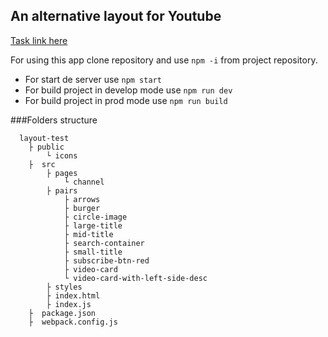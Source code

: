 ##  An alternative layout for Youtube

[Task link here](https://www.figma.com/file/JfnTCl9Ql46jC6PdY9k9YP/YouTube-Redesign-Concept?node-id=0%3A1)

For using this app clone repository and use `npm -i` from project repository.

- For start de server use `npm start`
- For build project in develop mode use `npm run dev`
- For build project in prod mode use `npm run build`

###Folders structure 
```
  layout-test
    ├ public
        └ icons
    ├  src   
        ├ pages
            └ channel
        ├ pairs
            ├ arrows
            ├ burger
            ├ circle-image
            ├ large-title
            ├ mid-title
            ├ search-container
            ├ small-title
            ├ subscribe-btn-red
            ├ video-card
            └ video-card-with-left-side-desc
        ├ styles
        ├ index.html
        ├ index.js
    ├  package.json
    ├  webpack.config.js   
  
```